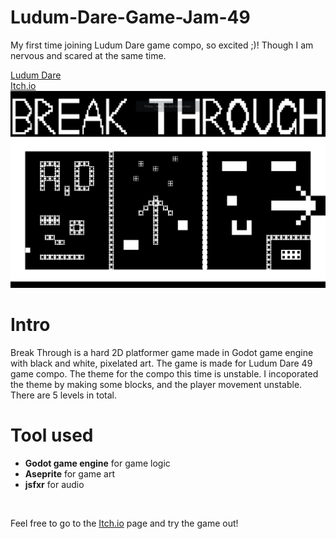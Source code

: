 # Ludum-Dare-Game-Jam-49
My first time joining Ludum Dare game compo, so excited ;)! Though I am nervous and scared at the same time.

[Ludum Dare](https://ldjam.com/events/ludum-dare/49/break-through)
<br />
[Itch.io](https://richard233.itch.io/break-through)
<br />
![Start Menu](/LudumDare49/title_screen.jpg)
<br />
# Intro
Break Through is a hard 2D platformer game made in Godot game engine with black and white, pixelated art. The game is made for Ludum Dare 49 game compo. The theme for the compo this time is unstable. I incoporated the theme by making some blocks, and the player movement unstable. There are 5 levels in total.
<br />
# Tool used
* **Godot game engine** for game logic
* **Aseprite** for game art
* **jsfxr** for audio
<br />

Feel free to go to the [Itch.io](https://richard233.itch.io/break-through) page and try the game out!
